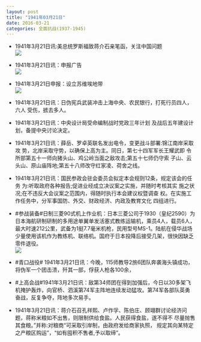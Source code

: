 ```yaml
---
layout: post
title: "1941年03月21日"
date: 2016-03-21
categories: 全面抗战(1937-1945)
---
```


<meta name="referrer" content="no-referrer" />

- 1941年3月21日讯:美总统罗斯福致蒋介石亲笔函，关注中国问题 <br/><img src="https://ww2.sinaimg.cn/large/aca367d8jw1f24vpwlc69j208f0dt0u8.jpg" />

- 1941年3月21日讯：申报广告 <br/><img src="https://ww4.sinaimg.cn/large/aca367d8jw1f24tziwaoxj20900hfwgv.jpg" />

- 1941年3月21日申报：设立苏维埃地带 <br/><img src="https://ww2.sinaimg.cn/large/aca367d8jw1f24s8ukr84j20jn0z5ndn.jpg" />

- 1941年3月21日讯：日伪宪兵武装冲击上海中央、农民银行，打死行员四人，六人 受伤，掳去多人。 

- 1941年3月21日讯：中央设计局受命编制战时党政三年计划 及战后五年建设计划，备提中央讨论决定。 

- 1941年3月21日讯：薛岳、罗卓英联名发出电令，变更战斗部署:锦江南岸采取攻 势，北岸采取守势，以确保上高为主。同日，第七十四军军长王耀武即 令所部第五十一师向猪头山、鸡公岭当面之敌攻击;第五十七师仍守索 子山、云头山、原山庙阵地;第五十八师改守红家凌、荷舍之线。 

- 1941年3月21日讯：国民参政会驻会委员会拟定本会规则12条，规定该会的任务 为:听取政府各种报告;促进业经成立决议案之实施，并随时考核其实 施之状况;在不违反大会议案之范围内，得随时执行本会建议权暨调查 权。在实施工作任务中，分军事国防、外交、财政经济、内政及教育文化 四组进行。 

- #参战装备#日制三菱90式机上作业机：日本三菱公司于1930（皇纪2590）为日本海航研制研制的多用途单翼单发活塞式教练运输机，乘员4人，载员6人，最大时速212公里，武备为1挺7.7毫米机枪，民用型号MS-1。陆航在侵华战场少量使用该机作为教练机、联络机。国府于日本投降后接受几架，很快因缺乏零件退役。 <br/><img src="https://ww1.sinaimg.cn/large/aca367d8jw1f24970j6nrj20b30kq41u.jpg" />

- #青口战役# 1941年3月21日讯：今晚，115师教导2旅6团队奔袭海头镇成功，将伪军一个团击溃，歼其一部，俘获人枪各100余， 

- #上高会战#1941年3月21日讯：敌第34师团在得到加强后，今日以30多架飞机掩护轰炸，向官桥、泗溪第74军主阵地连续发动猛攻。第74军各部队英勇奋战，反复争夺，阵地多次易手。 

- 1941年3月21日讯：蒋介石召孔祥熙、卢作孚、陈伯庄、顾翊群讨论经济问 题，蒋称米粮如不出售，则限制供给食盐。人民获得食盐，遂不得不 尽量抛售其食粮。”并称:对粮商“可采取引岸制，由政府发给商家执照， 规定其向某特定之产粮区购运”，“如有囤积不售者,予以取缔”。 


